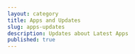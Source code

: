 ```yaml
---
layout: category
title: Apps and Updates
slug: apps-updates
description: Updates about Latest Apps
published: true
---
```

